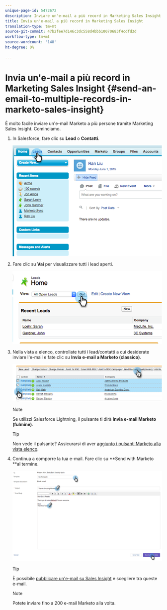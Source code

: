 ```yaml
---
unique-page-id: 5472672
description: Inviare un'e-mail a più record in Marketing Sales Insight - Marketo Docs - Documentazione prodotto
title: Invia un'e-mail a più record in Marketing Sales Insight
translation-type: tm+mt
source-git-commit: 47b2fee7d146c3dc558d4bbb10070683f4cdfd3d
workflow-type: tm+mt
source-wordcount: '148'
ht-degree: 0%

---
```



# Invia un&#39;e-mail a più record in Marketing Sales Insight {#send-an-email-to-multiple-records-in-marketo-sales-insight}

È molto facile inviare un&#39;e-mail Marketo a più persone tramite Marketing Sales Insight. Cominciamo.

1. In Salesforce, fare clic su **Lead** o **Contatti**.

   ![](assets/image2015-6-1-14-3a40-3a35.png)

1. Fare clic su **Vai** per visualizzare tutti i lead aperti.

   ![](assets/image2015-6-1-14-3a41-3a42.png)

1. Nella vista a elenco, controllate tutti i lead/contatti a cui desiderate inviare l&#39;e-mail e fate clic su **Invia e-mail a Marketo (classico)**.

   ![](assets/three.png)

   >[!NOTE]
   >
   >Se utilizzi Salesforce Lightning, il pulsante ti dirà **Invia e-mail Marketo (fulmine)**.

   >[!TIP]
   >
   >Non vede il pulsante? Assicurarsi di aver [aggiunto i pulsanti Marketo alla vista elenco](add-marketo-sales-insight-tab-and-buttons-to-salesforce.md).

1. Continua a comporre la tua e-mail. Fare clic su **Send with Marketo **al termine.

   ![](assets/four.png)

   >[!TIP]
   >
   >È possibile [pubblicare un&#39;e-mail su Sales Insight](../../../../../product-docs/marketo-sales-insight/msi-for-salesforce/features/actions-in-the-msi-panel/send-marketo-email/publish-an-email-to-sales-insight.md) e scegliere tra queste e-mail.

   >[!NOTE]
   >
   >Potete inviare fino a 200 e-mail Marketo alla volta.

